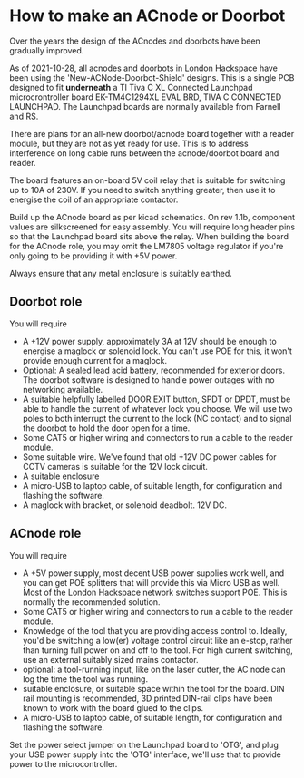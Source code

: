 # How to make an ACnode or Doorbot

Over the years the design of the ACnodes and doorbots have been gradually improved.

As of 2021-10-28, all acnodes and doorbots in London Hackspace have been using the 'New-ACNode-Doorbot-Shield' designs. This is a single PCB designed to
fit **underneath** a TI Tiva C XL Connected Launchpad microcrontroller board EK-TM4C1294XL EVAL BRD, TIVA C CONNECTED LAUNCHPAD. The Launchpad boards are normally available from Farnell and RS.

There are plans for an all-new doorbot/acnode board together with a reader module, but they are not as yet ready for use. This is to address interference on long cable runs between the acnode/doorbot board and reader.

The board features an on-board 5V coil relay that is suitable for switching up to 10A of 230V. If you need to switch anything greater, then use it to
energise the coil of an appropriate contactor.

Build up the ACnode board as per kicad schematics. On rev 1.1b, component values are silkscreened for easy assembly. You will require long header pins so that the Launchpad board sits above the relay.
When building the board for the ACnode role, you may omit the LM7805 voltage regulator if you're only going to be providing it with +5V power.

Always ensure that any metal enclosure is suitably earthed.

## Doorbot role

You will require

- A +12V power supply, approximately 3A at 12V should be enough to energise a maglock or solenoid lock. You can't use POE for this, it won't provide enough current for a maglock.
- Optional: A sealed lead acid battery, recommended for exterior doors. The doorbot software is designed to handle power outages with no networking available.
- A suitable helpfully labelled DOOR EXIT button, SPDT or DPDT, must be able to handle the current of whatever lock you choose. We will use two poles to both interrupt the current to the lock (NC contact) and to signal the doorbot to hold the door open for a time.
- Some CAT5 or higher wiring and connectors to run a cable to the reader module.
- Some suitable wire. We've found that old +12V DC power cables for CCTV cameras is suitable for the 12V lock circuit.
- A suitable enclosure
- A micro-USB to laptop cable, of suitable length, for configuration and flashing the software.
- A maglock with bracket, or solenoid deadbolt. 12V DC.

## ACnode role

You will require

- A +5V power supply, most decent USB power supplies work well, and you can get POE splitters that will provide this via Micro USB as well. Most of the London Hackspace network switches support POE. This is normally the recommended solution.
- Some CAT5 or higher wiring and connectors to run a cable to the reader module.
- Knowledge of the tool that you are providing access control to. Ideally, you'd be switching a low(er) voltage control circuit like an e-stop, rather than turning full power on and off to the tool. For high current switching, use an external suitably sized mains contactor.
- optional: a tool-running input, like on the laser cutter, the AC node can log the time the tool was running.
- suitable enclosure, or suitable space within the tool for the board. DIN rail mounting is recommended, 3D printed DIN-rail clips have been known to work with the board glued to the clips.
- A micro-USB to laptop cable, of suitable length, for configuration and flashing the software.

Set the power select jumper on the Launchpad board to 'OTG', and plug your USB power supply into the 'OTG' interface, we'll use that to provide power to the microcontroller.
